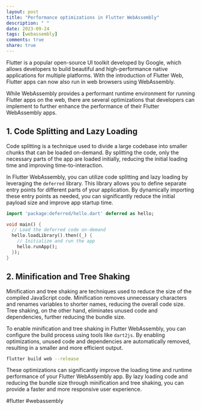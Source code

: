 ```yaml
---
layout: post
title: "Performance optimizations in Flutter WebAssembly"
description: " "
date: 2023-09-24
tags: [webassembly]
comments: true
share: true
---
```


Flutter is a popular open-source UI toolkit developed by Google, which allows developers to build beautiful and high-performance native applications for multiple platforms. With the introduction of Flutter Web, Flutter apps can now also run in web browsers using WebAssembly.

While WebAssembly provides a performant runtime environment for running Flutter apps on the web, there are several optimizations that developers can implement to further enhance the performance of their Flutter WebAssembly apps.

## 1. Code Splitting and Lazy Loading

Code splitting is a technique used to divide a large codebase into smaller chunks that can be loaded on-demand. By splitting the code, only the necessary parts of the app are loaded initially, reducing the initial loading time and improving time-to-interaction.

In Flutter WebAssembly, you can utilize code splitting and lazy loading by leveraging the `deferred` library. This library allows you to define separate entry points for different parts of your application. By dynamically importing these entry points as needed, you can significantly reduce the initial payload size and improve app startup time.

```dart
import 'package:deferred/hello.dart' deferred as hello;

void main() {
  // Load the deferred code on-demand
  hello.loadLibrary().then((_) {
    // Initialize and run the app
    hello.runApp();
  });
}
```

## 2. Minification and Tree Shaking

Minification and tree shaking are techniques used to reduce the size of the compiled JavaScript code. Minification removes unnecessary characters and renames variables to shorter names, reducing the overall code size. Tree shaking, on the other hand, eliminates unused code and dependencies, further reducing the bundle size.

To enable minification and tree shaking in Flutter WebAssembly, you can configure the build process using tools like `dart2js`. By enabling optimizations, unused code and dependencies are automatically removed, resulting in a smaller and more efficient output.

```bash
flutter build web --release
```

These optimizations can significantly improve the loading time and runtime performance of your Flutter WebAssembly app. By lazy loading code and reducing the bundle size through minification and tree shaking, you can provide a faster and more responsive user experience.

#flutter #webassembly